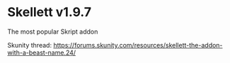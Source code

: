 # Skellett v1.9.7

The most popular Skript addon

Skunity thread: https://forums.skunity.com/resources/skellett-the-addon-with-a-beast-name.24/
